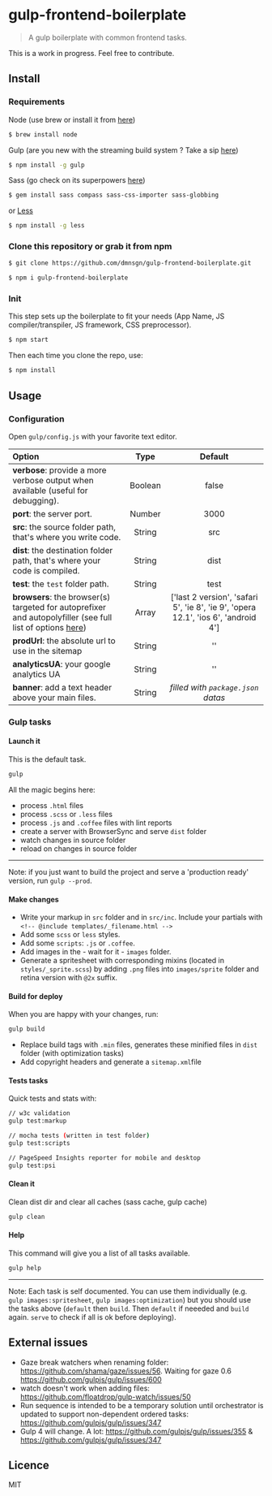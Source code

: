 gulp-frontend-boilerplate
=========================

> A gulp boilerplate with common frontend tasks.

This is a work in progress. Feel free to contribute.


## Install
### Requirements

Node (use brew or install it from [here](http://nodejs.org/download/))
```bash
$ brew install node
```
Gulp (are you new with the streaming build system ? Take a sip [here](https://github.com/gulpjs/gulp/blob/master/docs/getting-started.md#getting-started))
```bash
$ npm install -g gulp
```
Sass (go check on its superpowers [here](http://sass-lang.com/))
```bash
$ gem install sass compass sass-css-importer sass-globbing
```
or [Less](http://lesscss.org/)
```bash
$ npm install -g less
```

### Clone this repository or grab it from npm
```bash
$ git clone https://github.com/dmnsgn/gulp-frontend-boilerplate.git

$ npm i gulp-frontend-boilerplate
```

### Init

This step sets up the boilerplate to fit your needs (App Name, JS compiler/transpiler, JS framework, CSS preprocessor).

```bash
$ npm start
```

Then each time you clone the repo, use:

```bash
$ npm install
```

## Usage

### Configuration

Open `gulp/config.js` with your favorite text editor.

|Option|Type|Default
|:---------|:---------:|:----------:|
|**verbose**: provide a more verbose output when available (useful for debugging).|Boolean|false|
|**port**: the server port.|Number|3000|
|**src**: the source folder path, that's where you write code.|String|src|
|**dist**: the destination folder path, that's where your code is compiled.|String|dist|
|**test**: the `test` folder path.|String|test|
|**browsers**: the browser(s) targeted for autoprefixer and autopolyfiller (see full list of options [here](https://github.com/ai/autoprefixer#browsers))|Array|['last 2 version', 'safari 5', 'ie 8', 'ie 9', 'opera 12.1', 'ios 6', 'android 4']|
|**prodUrl**: the absolute url to use in the sitemap|String|''|
|**analyticsUA**: your google analytics UA|String|''|
|**banner**: add a text header above your main files.|String|*filled with `package.json` datas*|


### Gulp tasks

#### Launch it
This is the default task.
```bash
gulp
```
All the magic begins here:

* process `.html` files
* process `.scss` or `.less` files
* process `.js` and `.coffee` files with lint reports
* create a server with BrowserSync and serve `dist` folder
* watch changes in source folder
* reload on changes in source folder

---
Note: if you just want to build the project and serve a 'production ready' version, run `gulp --prod`.


#### Make changes

 * Write your markup in `src` folder and in `src/inc`. Include your partials with `<!-- @include templates/_filename.html -->`
 * Add some `scss` or `less` styles.
 * Add some `scripts`: `.js` or `.coffee`.
 * Add images in the - wait for it - `images` folder.
 * Generate a spritesheet with corresponding mixins (located in `styles/_sprite.scss`) by adding `.png` files into `images/sprite` folder and retina version with `@2x` suffix.

#### Build for deploy

When you are happy with your changes, run:
```bash
gulp build
```
* Replace build tags with `.min` files, generates these minified files in `dist` folder (with optimization tasks)
* Add copyright headers and generate a `sitemap.xml`file

#### Tests tasks

Quick tests and stats with:
```bash
// w3c validation
gulp test:markup

// mocha tests (written in test folder)
gulp test:scripts

// PageSpeed Insights reporter for mobile and desktop
gulp test:psi
```

#### Clean it

Clean dist dir and clear all caches (sass cache, gulp cache)
```bash
gulp clean
```
#### Help

This command will give you a list of all tasks available.
```bash
gulp help
```
---
Note: Each task is self documented. You can use them individually (e.g. `gulp images:spritesheet`, `gulp images:optimization`) but you should use the tasks above (`default` then `build`. Then `default` if neeeded and `build` again. `serve` to check if all is ok before deploying).


## External issues
* Gaze break watchers when renaming folder: https://github.com/shama/gaze/issues/56. Waiting for gaze 0.6 https://github.com/gulpjs/gulp/issues/600
* watch doesn't work when adding files: https://github.com/floatdrop/gulp-watch/issues/50
* Run sequence is intended to be a temporary solution until orchestrator is updated to support non-dependent ordered tasks: https://github.com/gulpjs/gulp/issues/347
* Gulp 4 will change. A lot: https://github.com/gulpjs/gulp/issues/355 & https://github.com/gulpjs/gulp/issues/347

## Licence

MIT
